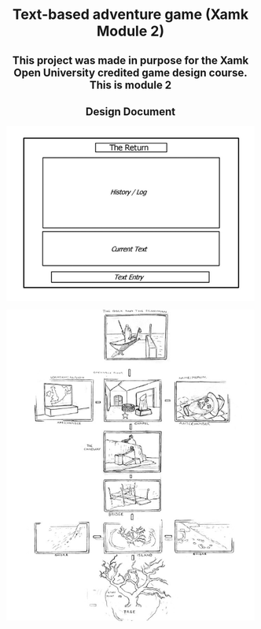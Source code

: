 <!DOCTYPE html>
<html>
<body>
<h1 align="center"> Text-based adventure game (Xamk Module 2) </h1> 

<h2 align="center"> This project was made in purpose for the Xamk Open University credited game design course. This is module 2</h2>  

<h2 align="center"> Design Document </h2>  

<p align="center">
<img src="https://github.com/ReanSchwarzer1/Text-based-adventure-game-Xamk-Module-2/blob/main/Misc/Layout.PNG?raw=true">
</p>

<p align="center">
<img src="https://github.com/ReanSchwarzer1/Text-based-adventure-game-Xamk-Module-2/blob/main/Misc/Progression.jpg?raw=true">
</p>

